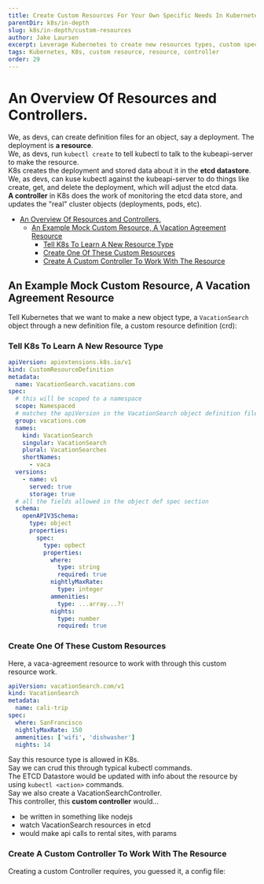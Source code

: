 ```yaml
---
title: Create Custom Resources For Your Own Specific Needs In Kubernetes
parentDir: k8s/in-depth
slug: k8s/in-depth/custom-resources
author: Jake Laursen
excerpt: Leverage Kubernetes to create new resources types, custom specs on a resource, and custom controllers
tags: Kubernetes, K8s, custom resource, resource, controller
order: 29
---
```


# An Overview Of Resources and Controllers.  
We, as devs, can create definition files for an object, say a deployment. The deployment is **a resource**.   
We, as devs, run `kubectl create` to tell kubectl to talk to the kubeapi-server to make the resource.  
K8s creates the deployment and stored data about it in the **etcd datastore**.  
We, as devs, can kuse kubectl against the kubeapi-server to do things like create, get, and delete the deployment, which will adjust the etcd data.  
**A controller** in K8s does the work of monitoring the etcd data store, and updates the "real" cluster objects (deployments, pods, etc).  

- [An Overview Of Resources and Controllers.](#an-overview-of-resources-and-controllers)
  - [An Example Mock Custom Resource, A Vacation Agreement Resource](#an-example-mock-custom-resource-a-vacation-agreement-resource)
    - [Tell K8s To Learn A New Resource Type](#tell-k8s-to-learn-a-new-resource-type)
    - [Create One Of These Custom Resources](#create-one-of-these-custom-resources)
    - [Create A Custom Controller To Work With The Resource](#create-a-custom-controller-to-work-with-the-resource)


## An Example Mock Custom Resource, A Vacation Agreement Resource
Tell Kubernetes that we want to make a new object type, a `VacationSearch` object through a new definition file, a custom resource definition (crd):

### Tell K8s To Learn A New Resource Type
```yaml
apiVersion: apiextensions.k8s.io/v1
kind: CustomResourceDefinition
metadata:
  name: VacationSearch.vacations.com
spec:
  # this will be scoped to a namespace
  scope: Namespaced
  # matches the apiVersion in the VacationSearch object definition file, below
  group: vacations.com
  names:
    kind: VacationSearch
    singular: VacationSearch
    plural: VacationSearches
    shortNames:
      - vaca
  versions:
    - name: v1
      served: true
      storage: true
  # all the fields allowed in the object def spec section
  schema:
    openAPIV3Schema:
      type: object
      properties:
        spec:
          type: opbect
          properties:
            where:
              type: string
              required: true
            nightlyMaxRate:
              type: integer
            ammenities:
              type: ...array...?!
            nights:
              type: number
              required: true
```  

### Create One Of These Custom Resources
Here, a vaca-agreement resource to work with through this custom resource work.
```yaml
apiVersion: vacationSearch.com/v1
kind: VacationSearch
metadata:
  name: cali-trip
spec:
  where: SanFrancisco
  nightlyMaxRate: 150
  ammenities: ['wifi', 'dishwasher']
  nights: 14
```
Say this resource type is allowed in K8s.  
Say we can crud this through typical kubectl commands.  
The ETCD Datastore would be updated with info about the resource by using `kubectl <action>` commands.    
Say we also create a VacationSearchController.  
This controller, this **custom controller** would...
- be written in something like nodejs
- watch VacationSearch resources in etcd
- would make api calls to rental sites, with params

### Create A Custom Controller To Work With The Resource
Creating a custom Controller requires, you guessed it, a config file: 
```yaml

```

